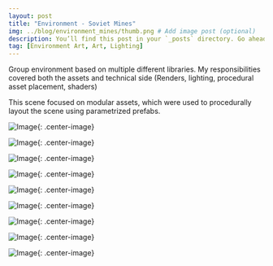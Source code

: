 ```yaml
---
layout: post
title: "Environment - Soviet Mines"
img: ../blog/environment_mines/thumb.png # Add image post (optional)
description: You’ll find this post in your `_posts` directory. Go ahead and edit it and re-build the site to see your changes. # Add post description (optional)
tag: [Environment Art, Art, Lighting]
---
```

Group environment based on multiple different libraries. My responsibilities covered both the assets and technical side (Renders, lighting, procedural asset placement, shaders)

This scene focused on modular assets, which were used to procedurally layout the scene using parametrized prefabs.

![Image](https://drive.google.com/uc?export=view&id=1n7KC2frs12kMVUJ-_ognAVAUJyDLfBSX){: .center-image}

![Image](https://drive.google.com/uc?export=view&id=1n6xM_8Toxi26JV2XZ5HhDPvXhzNkFE5R){: .center-image}

![Image](https://drive.google.com/uc?export=view&id=1X4hsE_zbxalmzN2hiEw1miogklU33-50){: .center-image}

![Image](https://drive.google.com/uc?export=view&id=1uCKU0CYzu9oGR1Q4mMq6eYs_ZVEWPxZV){: .center-image}

![Image](https://drive.google.com/uc?export=view&id=1kCyjtDGM790jMTdtx_AH0H1Q4ZtuZrQw){: .center-image}

![Image](https://drive.google.com/uc?export=view&id=1-zbv6Sgyy4d2AXZyQWNnMhJ4yLjUUs9t){: .center-image}

![Image](https://drive.google.com/uc?export=view&id=1xwaYXfy5BtSNN0BOGK4O9mTYlYiEhL3Q){: .center-image}

![Image](https://drive.google.com/uc?export=view&id=1t82IBHXyQ6U74bS28q5Vi6RupNA54cPg){: .center-image}

![Image](https://drive.google.com/uc?export=view&id=1ZiJA9vrcTkdvICvJvARnMHMXhISkNjGP){: .center-image}